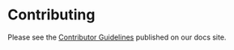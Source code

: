 # Contributing

Please see the [Contributor Guidelines](/docs/contributing) published on our docs site.
